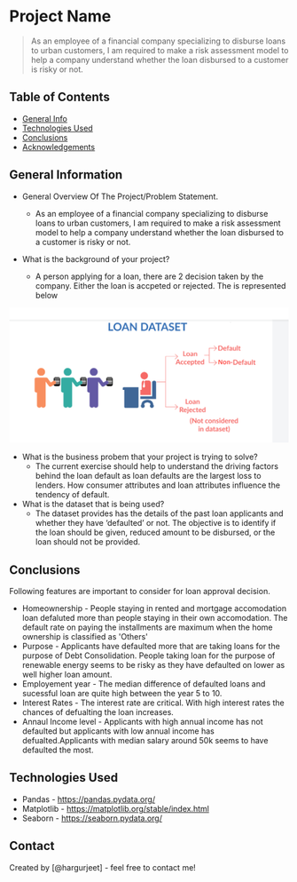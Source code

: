 # Project Name
> As an employee of a financial company specializing to disburse loans to urban customers, I am required to make a risk assessment model to help a company understand whether the loan disbursed to a customer is risky or not.


## Table of Contents
* [General Info](#general-information)
* [Technologies Used](#technologies-used)
* [Conclusions](#conclusions)
* [Acknowledgements](#acknowledgements)

<!-- You can include any other section that is pertinent to your problem -->

## General Information
- General Overview Of The Project/Problem Statement.
  -   As an employee of a financial company specializing to disburse loans to urban customers, I am required to make a risk assessment model to help a company understand whether the loan disbursed to a customer is risky or not. 
 
- What is the background of your project?
  - A person applying for a loan, there are 2 decision taken by the company. Either the loan is accpeted or rejected. The is represented below
  
![alt text](https://github.com/hargurjeet/Lending-Club-CaseStudy/blob/main/loan_dataset.PNG)

- What is the business probem that your project is trying to solve?
  - The current exercise should help to understand the driving factors behind the loan default as loan defaults are the largest loss to lenders. How consumer attributes and loan attributes influence the tendency of default.
- What is the dataset that is being used?
  - The dataset provides has the details of the past loan applicants and whether they have ‘defaulted’ or not. The objective is to identify if the loan should be given, reduced amount to be disbursed, or the loan should not be provided.

<!-- You don't have to answer all the questions - just the ones relevant to your project. -->

## Conclusions
Following features are important to consider for loan approval decision.

- Homeownership - People staying in rented and mortgage accomodation loan defaluted more than people staying in their own accomodation. The default rate on paying the installments are maximum when the home ownership is classified as 'Others'
- Purpose - Applicants have defaulted more that are taking loans for the purpose of Debt Consolidation. People taking loan for the purpose of renewable energy seems to be risky as they have defaulted on lower as well higher loan amount.
- Employement year - The median difference of defaulted loans and sucessful loan are quite high between the year 5 to 10.
- Interest Rates - The interest rate are critical. With high interest rates the chances of defualting the loan increases.
- Annaul Income level - Applicants with high annual income has not defaulted but applicants with low annual income has defualted.Applicants with median salary around 50k seems to have defaulted the most.


## Technologies Used
- Pandas - https://pandas.pydata.org/
- Matplotlib - https://matplotlib.org/stable/index.html
- Seaborn - https://seaborn.pydata.org/

<!-- As the libraries versions keep on changing, it is recommended to mention the version of library used in this project -->

## Contact
Created by [@hargurjeet] - feel free to contact me!


<!-- Optional -->
<!-- ## License -->
<!-- This project is open source and available under the [... License](). -->

<!-- You don't have to include all sections - just the one's relevant to your project -->
